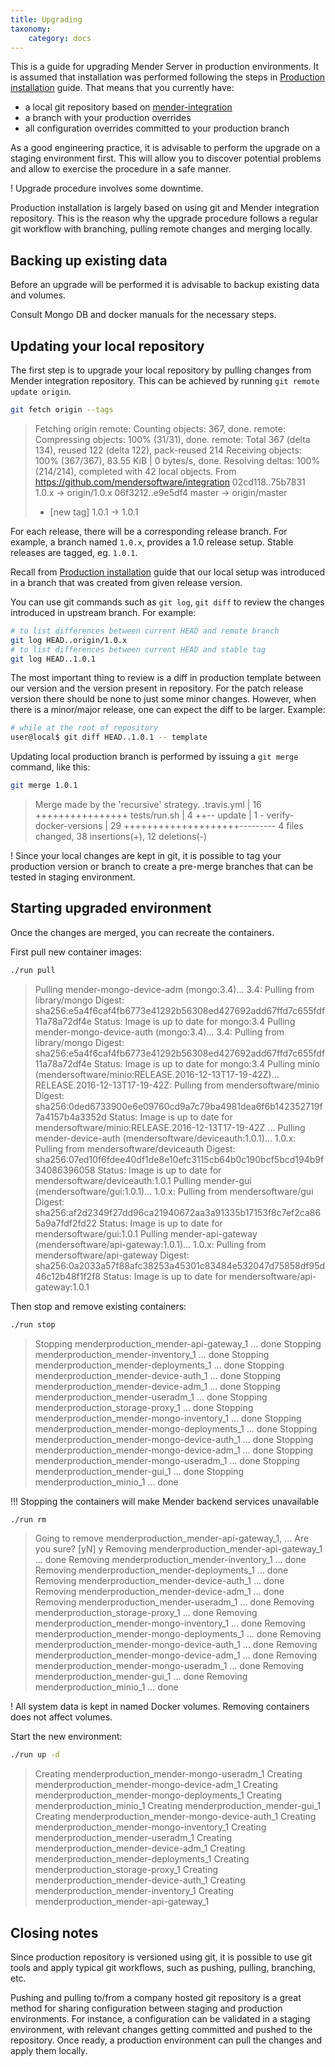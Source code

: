 ```yaml
---
title: Upgrading
taxonomy:
    category: docs
---
```


This is a guide for upgrading Mender Server in production environments. It is
assumed that installation was performed following the steps
in [Production installation](../production-installation) guide. That means that
you currently have:

* a local git repository based
  on [mender-integration](https://github.com/mendersoftware/integration)
* a branch with your production overrides
* all configuration overrides committed to your production branch


As a good engineering practice, it is advisable to perform the upgrade on a
staging environment first. This will allow you to discover potential problems
and allow to exercise the procedure in a safe manner. 

! Upgrade procedure involves some downtime.

Production installation is largely based on using git and Mender integration
repository. This is the reason why the upgrade procedure follows a regular git
workflow with branching, pulling remote changes and merging locally.

## Backing up existing data

Before an upgrade will be performed it is advisable to backup existing data and
volumes.

Consult Mongo DB and docker manuals for the necessary steps.

## Updating your local repository

The first step is to upgrade your local repository by pulling changes from
Mender integration repository. This can be achieved by running `git remote
update origin`.

```bash
git fetch origin --tags
```
> Fetching origin
> remote: Counting objects: 367, done.
> remote: Compressing objects: 100% (31/31), done.
> remote: Total 367 (delta 134), reused 122 (delta 122), pack-reused 214
> Receiving objects: 100% (367/367), 83.55 KiB | 0 bytes/s, done.
> Resolving deltas: 100% (214/214), completed with 42 local objects.
> From https://github.com/mendersoftware/integration
>    02cd118..75b7831  1.0.x      -> origin/1.0.x
>    06f3212..e9e5df4  master     -> origin/master
>  * [new tag]         1.0.1      -> 1.0.1 


For each release, there will be a corresponding release branch. For example, a
branch named `1.0.x`, provides a 1.0 release setup. Stable releases are tagged,
eg. `1.0.1`.

Recall from [Production installation](../production-installation) guide that our
local setup was introduced in a branch that was created from given release
version.

You can use git commands such as `git log`, `git diff` to review the changes
introduced in upstream branch. For example:

```bash
# to list differences between current HEAD and remote branch
git log HEAD..origin/1.0.x
# to list differences between current HEAD and stable tag
git log HEAD..1.0.1
```

The most important thing to review is a diff in production template between our
version and the version present in repository. For the patch release version
there should be none to just some minor changes. However, when there is a
minor/major release, one can expect the diff to be larger. Example:

```bash
# while at the root of repository
user@local$ git diff HEAD..1.0.1 -- template
```

Updating local production branch is performed by issuing a `git merge` command, like this:

```bash
git merge 1.0.1
```
> Merge made by the 'recursive' strategy.
>  .travis.yml            | 16 ++++++++++++++++
>  tests/run.sh           |  4 ++--
>  update                 |  1 -
>  verify-docker-versions | 29 ++++++++++++++++++++---------
>  4 files changed, 38 insertions(+), 12 deletions(-)

! Since your local changes are kept in git, it is possible to tag your production version or branch to create a pre-merge branches that can be tested in staging environment.

## Starting upgraded environment

Once the changes are merged, you can recreate the containers. 

First pull new container images:

```bash
./run pull
```
> Pulling mender-mongo-device-adm (mongo:3.4)...
> 3.4: Pulling from library/mongo
> Digest: sha256:e5a4f6caf4fb6773e41292b56308ed427692add67ffd7c655fdf11a78a72df4e
> Status: Image is up to date for mongo:3.4
> Pulling mender-mongo-device-auth (mongo:3.4)...
> 3.4: Pulling from library/mongo
> Digest: sha256:e5a4f6caf4fb6773e41292b56308ed427692add67ffd7c655fdf11a78a72df4e
> Status: Image is up to date for mongo:3.4
> Pulling minio (mendersoftware/minio:RELEASE.2016-12-13T17-19-42Z)...
> RELEASE.2016-12-13T17-19-42Z: Pulling from mendersoftware/minio
> Digest: sha256:0ded6733900e6e09760cd9a7c79ba4981dea6f6b142352719f7a4157b4a3352d
> Status: Image is up to date for mendersoftware/minio:RELEASE.2016-12-13T17-19-42Z
> ...
> Pulling mender-device-auth (mendersoftware/deviceauth:1.0.1)...
> 1.0.x: Pulling from mendersoftware/deviceauth
> Digest: sha256:07ed10f6fdee40df1de8e10efc3115cb64b0c190bcf5bcd194b9f34086396058
> Status: Image is up to date for mendersoftware/deviceauth:1.0.1
> Pulling mender-gui (mendersoftware/gui:1.0.1)...
> 1.0.x: Pulling from mendersoftware/gui
> Digest: sha256:af2d2349f27dd96ca21940672aa3a91335b17153f8c7ef2ca865a9a7fdf2fd22
> Status: Image is up to date for mendersoftware/gui:1.0.1
> Pulling mender-api-gateway (mendersoftware/api-gateway:1.0.1)...
> 1.0.x: Pulling from mendersoftware/api-gateway
> Digest: sha256:0a2033a57f88afc38253a45301c83484e532047d75858df95d46c12b48f1f2f8
> Status: Image is up to date for mendersoftware/api-gateway:1.0.1

Then stop and remove existing containers:

```bash
./run stop
```
> Stopping menderproduction_mender-api-gateway_1 ... done
> Stopping menderproduction_mender-inventory_1 ... done
> Stopping menderproduction_mender-deployments_1 ... done
> Stopping menderproduction_mender-device-auth_1 ... done
> Stopping menderproduction_mender-device-adm_1 ... done
> Stopping menderproduction_mender-useradm_1 ... done
> Stopping menderproduction_storage-proxy_1 ... done
> Stopping menderproduction_mender-mongo-inventory_1 ... done
> Stopping menderproduction_mender-mongo-deployments_1 ... done
> Stopping menderproduction_mender-mongo-device-auth_1 ... done
> Stopping menderproduction_mender-mongo-device-adm_1 ... done
> Stopping menderproduction_mender-mongo-useradm_1 ... done
> Stopping menderproduction_mender-gui_1 ... done
> Stopping menderproduction_minio_1 ... done

!!! Stopping the containers will make Mender backend services unavailable

```bash
./run rm
```
> Going to remove menderproduction_mender-api-gateway_1, ...
> Are you sure? [yN] y
> Removing menderproduction_mender-api-gateway_1 ... done
> Removing menderproduction_mender-inventory_1 ... done
> Removing menderproduction_mender-deployments_1 ... done
> Removing menderproduction_mender-device-auth_1 ... done
> Removing menderproduction_mender-device-adm_1 ... done
> Removing menderproduction_mender-useradm_1 ... done
> Removing menderproduction_storage-proxy_1 ... done
> Removing menderproduction_mender-mongo-inventory_1 ... done
> Removing menderproduction_mender-mongo-deployments_1 ... done
> Removing menderproduction_mender-mongo-device-auth_1 ... done
> Removing menderproduction_mender-mongo-device-adm_1 ... done
> Removing menderproduction_mender-mongo-useradm_1 ... done
> Removing menderproduction_mender-gui_1 ... done
> Removing menderproduction_minio_1 ... done

! All system data is kept in named Docker volumes. Removing containers does not affect volumes.

Start the new environment:

```bash
./run up -d
```
> Creating menderproduction_mender-mongo-useradm_1
> Creating menderproduction_mender-mongo-device-adm_1
> Creating menderproduction_mender-mongo-deployments_1
> Creating menderproduction_minio_1
> Creating menderproduction_mender-gui_1
> Creating menderproduction_mender-mongo-device-auth_1
> Creating menderproduction_mender-mongo-inventory_1
> Creating menderproduction_mender-useradm_1
> Creating menderproduction_mender-device-adm_1
> Creating menderproduction_mender-deployments_1
> Creating menderproduction_storage-proxy_1
> Creating menderproduction_mender-device-auth_1
> Creating menderproduction_mender-inventory_1
> Creating menderproduction_mender-api-gateway_1

## Closing notes

Since production repository is versioned using git, it is possible to use git
tools and apply typical git workflows, such as pushing, pulling, branching, etc.

Pushing and pulling to/from a company hosted git repository is a great method
for sharing configuration between staging and production environments. For
instance, a configuration can be validated in a staging environment, with
relevant changes getting committed and pushed to the repository. Once ready, a
production environment can pull the changes and apply them locally.
